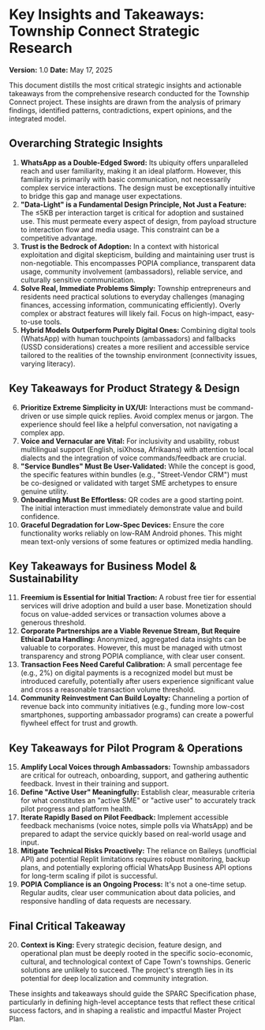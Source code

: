 # Key Insights and Takeaways: Township Connect Strategic Research

**Version:** 1.0
**Date:** May 17, 2025

This document distills the most critical strategic insights and actionable takeaways from the comprehensive research conducted for the Township Connect project. These insights are drawn from the analysis of primary findings, identified patterns, contradictions, expert opinions, and the integrated model.

## Overarching Strategic Insights

1.  **WhatsApp as a Double-Edged Sword:** Its ubiquity offers unparalleled reach and user familiarity, making it an ideal platform. However, this familiarity is primarily with basic communication, not necessarily complex service interactions. The design must be exceptionally intuitive to bridge this gap and manage user expectations.
2.  **"Data-Light" is a Fundamental Design Principle, Not Just a Feature:** The ≤5KB per interaction target is critical for adoption and sustained use. This must permeate every aspect of design, from payload structure to interaction flow and media usage. This constraint can be a competitive advantage.
3.  **Trust is the Bedrock of Adoption:** In a context with historical exploitation and digital skepticism, building and maintaining user trust is non-negotiable. This encompasses POPIA compliance, transparent data usage, community involvement (ambassadors), reliable service, and culturally sensitive communication.
4.  **Solve Real, Immediate Problems Simply:** Township entrepreneurs and residents need practical solutions to everyday challenges (managing finances, accessing information, communicating efficiently). Overly complex or abstract features will likely fail. Focus on high-impact, easy-to-use tools.
5.  **Hybrid Models Outperform Purely Digital Ones:** Combining digital tools (WhatsApp) with human touchpoints (ambassadors) and fallbacks (USSD considerations) creates a more resilient and accessible service tailored to the realities of the township environment (connectivity issues, varying literacy).

## Key Takeaways for Product Strategy & Design

6.  **Prioritize Extreme Simplicity in UX/UI:** Interactions must be command-driven or use simple quick replies. Avoid complex menus or jargon. The experience should feel like a helpful conversation, not navigating a complex app.
7.  **Voice and Vernacular are Vital:** For inclusivity and usability, robust multilingual support (English, isiXhosa, Afrikaans) with attention to local dialects and the integration of voice commands/feedback are crucial.
8.  **"Service Bundles" Must Be User-Validated:** While the concept is good, the specific features within bundles (e.g., "Street-Vendor CRM") must be co-designed or validated with target SME archetypes to ensure genuine utility.
9.  **Onboarding Must Be Effortless:** QR codes are a good starting point. The initial interaction must immediately demonstrate value and build confidence.
10. **Graceful Degradation for Low-Spec Devices:** Ensure the core functionality works reliably on low-RAM Android phones. This might mean text-only versions of some features or optimized media handling.

## Key Takeaways for Business Model & Sustainability

11. **Freemium is Essential for Initial Traction:** A robust free tier for essential services will drive adoption and build a user base. Monetization should focus on value-added services or transaction volumes above a generous threshold.
12. **Corporate Partnerships are a Viable Revenue Stream, But Require Ethical Data Handling:** Anonymized, aggregated data insights can be valuable to corporates. However, this must be managed with utmost transparency and strong POPIA compliance, with clear user consent.
13. **Transaction Fees Need Careful Calibration:** A small percentage fee (e.g., 2%) on digital payments is a recognized model but must be introduced carefully, potentially after users experience significant value and cross a reasonable transaction volume threshold.
14. **Community Reinvestment Can Build Loyalty:** Channeling a portion of revenue back into community initiatives (e.g., funding more low-cost smartphones, supporting ambassador programs) can create a powerful flywheel effect for trust and growth.

## Key Takeaways for Pilot Program & Operations

15. **Amplify Local Voices through Ambassadors:** Township ambassadors are critical for outreach, onboarding, support, and gathering authentic feedback. Invest in their training and support.
16. **Define "Active User" Meaningfully:** Establish clear, measurable criteria for what constitutes an "active SME" or "active user" to accurately track pilot progress and platform health.
17. **Iterate Rapidly Based on Pilot Feedback:** Implement accessible feedback mechanisms (voice notes, simple polls via WhatsApp) and be prepared to adapt the service quickly based on real-world usage and input.
18. **Mitigate Technical Risks Proactively:** The reliance on Baileys (unofficial API) and potential Replit limitations requires robust monitoring, backup plans, and potentially exploring official WhatsApp Business API options for long-term scaling if pilot is successful.
19. **POPIA Compliance is an Ongoing Process:** It's not a one-time setup. Regular audits, clear user communication about data policies, and responsive handling of data requests are necessary.

## Final Critical Takeaway

20. **Context is King:** Every strategic decision, feature design, and operational plan must be deeply rooted in the specific socio-economic, cultural, and technological context of Cape Town's townships. Generic solutions are unlikely to succeed. The project's strength lies in its potential for deep localization and community integration.

These insights and takeaways should guide the SPARC Specification phase, particularly in defining high-level acceptance tests that reflect these critical success factors, and in shaping a realistic and impactful Master Project Plan.